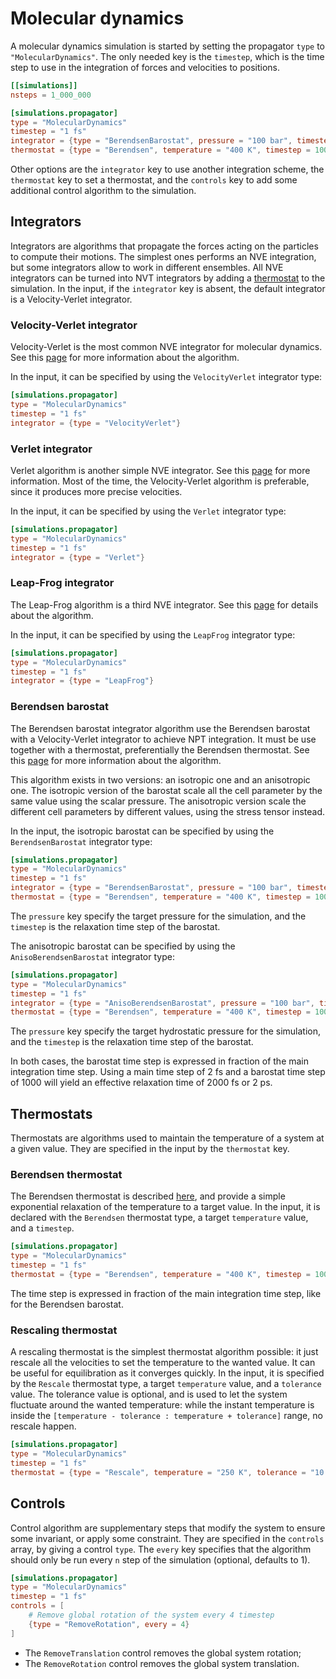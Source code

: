 # Molecular dynamics

A molecular dynamics simulation is started by setting the propagator `type` to
`"MolecularDynamics"`. The only needed key is the `timestep`, which is the
time step to use in the integration of forces and velocities to positions.

```toml
[[simulations]]
nsteps = 1_000_000

[simulations.propagator]
type = "MolecularDynamics"
timestep = "1 fs"
integrator = {type = "BerendsenBarostat", pressure = "100 bar", timestep = 1000}
thermostat = {type = "Berendsen", temperature = "400 K", timestep = 100}
```

Other options are the `integrator` key to use another integration scheme, the
`thermostat` key to set a thermostat, and the `controls` key to add some
additional control algorithm to the simulation.

## Integrators

Integrators are algorithms that propagate the forces acting on the particles to
compute their motions. The simplest ones performs an NVE integration, but some
integrators allow to work in different ensembles. All NVE integrators can be
turned into NVT integrators by adding a [thermostat](input/md.html#thermostats)
to the simulation. In the input, if the `integrator` key is absent, the default
integrator is a Velocity-Verlet integrator.

### Velocity-Verlet integrator

Velocity-Verlet is the most common NVE integrator for molecular dynamics. See
this [page][VelocityVerlet] for more information about the algorithm.

In the input, it can be specified by using the `VelocityVerlet` integrator type:

```toml
[simulations.propagator]
type = "MolecularDynamics"
timestep = "1 fs"
integrator = {type = "VelocityVerlet"}
```

[VelocityVerlet]: https://en.wikipedia.org/wiki/Verlet_integration#Velocity_Verlet

### Verlet integrator

Verlet algorithm is another simple NVE integrator. See this [page][Verlet] for
more information. Most of the time, the Velocity-Verlet algorithm is
preferable, since it produces more precise velocities.

In the input, it can be specified by using the `Verlet` integrator type:

```toml
[simulations.propagator]
type = "MolecularDynamics"
timestep = "1 fs"
integrator = {type = "Verlet"}
```

[Verlet]: https://en.wikipedia.org/wiki/Verlet_integration#Basic_St.C3.B6rmer.E2.80.93Verlet

### Leap-Frog integrator

The Leap-Frog algorithm is a third NVE integrator. See this [page][LeapFrog] for
details about the algorithm.

In the input, it can be specified by using the `LeapFrog` integrator type:

```toml
[simulations.propagator]
type = "MolecularDynamics"
timestep = "1 fs"
integrator = {type = "LeapFrog"}
```

[LeapFrog]: https://en.wikipedia.org/wiki/Leapfrog_integration

### Berendsen barostat

The Berendsen barostat integrator algorithm use the Berendsen barostat with a
Velocity-Verlet integrator to achieve NPT integration. It must be use together
with a thermostat, preferentially the Berendsen thermostat. See this
[page][BerendsenBarostat] for more information about the algorithm.

This algorithm exists in two versions: an isotropic one and an anisotropic one.
The isotropic version of the barostat scale all the cell parameter by the same
value using the scalar pressure. The anisotropic version scale the different
cell parameters by different values, using the stress tensor instead.

In the input, the isotropic barostat can be specified by using the
`BerendsenBarostat` integrator type:

```toml
[simulations.propagator]
type = "MolecularDynamics"
timestep = "1 fs"
integrator = {type = "BerendsenBarostat", pressure = "100 bar", timestep = 1000}
thermostat = {type = "Berendsen", temperature = "400 K", timestep = 100}
```

The `pressure` key specify the target pressure for the simulation, and the
`timestep` is the relaxation time step of the barostat.

The anisotropic barostat can be specified by using the `AnisoBerendsenBarostat`
integrator type:

```toml
[simulations.propagator]
type = "MolecularDynamics"
timestep = "1 fs"
integrator = {type = "AnisoBerendsenBarostat", pressure = "100 bar", timestep = 1000}
thermostat = {type = "Berendsen", temperature = "400 K", timestep = 100}
```

The `pressure` key specify the target hydrostatic pressure for the simulation,
and the `timestep` is the relaxation time step of the barostat.

In both cases, the barostat time step is expressed in fraction of the main
integration time step. Using a main time step of 2 fs and a barostat time step
of 1000 will yield an effective relaxation time of 2000 fs or 2 ps.

[BerendsenBarostat]: http://www.sklogwiki.org/SklogWiki/index.php/Berendsen_barostat

## Thermostats

Thermostats are algorithms used to maintain the temperature of a system at a
given value. They are specified in the input by the `thermostat` key.

### Berendsen thermostat

The Berendsen thermostat is described [here][BerendsenThermostat], and provide a
simple exponential relaxation of the temperature to a target value. In the
input, it is declared with the `Berendsen` thermostat type, a target
`temperature` value, and a `timestep`.

```toml
[simulations.propagator]
type = "MolecularDynamics"
timestep = "1 fs"
thermostat = {type = "Berendsen", temperature = "400 K", timestep = 100}
```

The time step is expressed in fraction of the main integration time step, like
for the Berendsen barostat.

[BerendsenThermostat]: http://www.sklogwiki.org/SklogWiki/index.php/Berendsen_thermostat

### Rescaling thermostat

A rescaling thermostat is the simplest thermostat algorithm possible: it just
rescale all the velocities to set the temperature to the wanted value. It can be
useful for equilibration as it converges quickly. In the input, it is specified
by the `Rescale` thermostat type, a target `temperature` value, and a
`tolerance` value. The tolerance value is optional, and is used to let the
system fluctuate around the wanted temperature: while the instant temperature is
inside the `[temperature - tolerance : temperature + tolerance]` range, no
rescale happen.

```toml
[simulations.propagator]
type = "MolecularDynamics"
timestep = "1 fs"
thermostat = {type = "Rescale", temperature = "250 K", tolerance = "10 K"}
```

## Controls

Control algorithm are supplementary steps that modify the system to ensure some
invariant, or apply some constraint. They are specified in the `controls` array,
by giving a control `type`. The `every` key specifies that the algorithm should
only be run every `n` step of the simulation (optional, defaults to 1).

```toml
[simulations.propagator]
type = "MolecularDynamics"
timestep = "1 fs"
controls = [
    # Remove global rotation of the system every 4 timestep
    {type = "RemoveRotation", every = 4}
]
```

- The `RemoveTranslation` control removes the global system rotation;
- The `RemoveRotation` control removes the global system translation.
